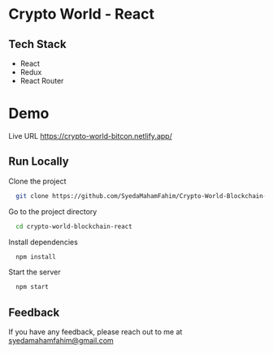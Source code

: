 
# Crypto World - React


## Tech Stack
- React
- Redux
- React Router

# Demo

Live URL 
https://crypto-world-bitcon.netlify.app/

## Run Locally

Clone the project

```bash
  git clone https://github.com/SyedaMahamFahim/Crypto-World-Blockchain-React.git
```

Go to the project directory

```bash
  cd crypto-world-blockchain-react
```

Install dependencies

```bash
  npm install
```

Start the server

```bash
  npm start
```

## Feedback

If you have any feedback, please reach out to me at syedamahamfahim@gmail.com

